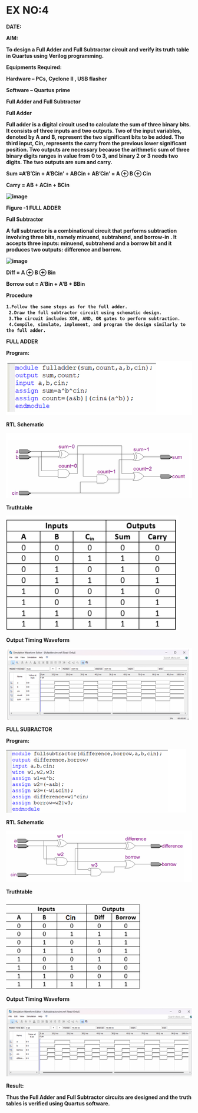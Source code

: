 # EX NO:4
<P align='center'> <b Implementation-of-Full-Adder-and-Full-subtractor-circuit <\b>

**DATE:**

**AIM:**

To design a Full Adder and Full Subtractor circuit and verify its truth table in Quartus using Verilog programming.

**Equipments Required:**

Hardware – PCs, Cyclone II , USB flasher

Software – Quartus prime

**Full Adder and Full Subtractor**

**Full Adder**

Full adder is a digital circuit used to calculate the sum of three binary bits. It consists of three inputs and two outputs. Two of the input variables, denoted by A and B, represent the two significant bits to be added. The third input, Cin, represents the carry from the previous lower significant position. Two outputs are necessary because the arithmetic sum of three binary digits ranges in value from 0 to 3, and binary 2 or 3 needs two digits. The two outputs are sum and carry.

Sum =A’B’Cin + A’BCin’ + ABCin + AB’Cin’ = A ⊕ B ⊕ Cin 

Carry = AB + ACin + BCin

![image](https://github.com/naavaneetha/FULL_ADDER_SUBTRACTOR/assets/154305477/0f30ba51-5ffb-4198-845f-18e054f675e7)

**Figure -1 FULL ADDER**

**Full Subtractor**

A full subtractor is a combinational circuit that performs subtraction involving three bits, namely minuend, subtrahend, and borrow-in . It accepts three inputs: minuend, subtrahend and a borrow bit and it produces two outputs: difference and borrow.

![image](https://github.com/naavaneetha/FULL_ADDER_SUBTRACTOR/assets/154305477/02b24f51-ab51-4304-9ad6-7b81ffc1ead5)

Diff = A ⊕ B ⊕ Bin 

Borrow out = A'Bin + A'B + BBin

**Procedure**
```
1.Follow the same steps as for the full adder.
 2.Draw the full subtractor circuit using schematic design.
 3.The circuit includes XOR, AND, OR gates to perform subtraction.
 4.Compile, simulate, implement, and program the design similarly to the full adder.
 ```
**FULL ADDER**

**Program:**

![alt text](<Screenshot 2024-04-27 103439.png>)

**RTL Schematic**

![alt text](<Screenshot 2024-04-27 103459.png>)

**Truthtable**

![alt text](<Screenshot 2024-04-27 103509.png>)

**Output Timing Waveform**

![alt text](<Screenshot 2024-04-27 103527.png>)

**FULL SUBRACTOR**

**Program:**

![alt text](<Screenshot 2024-04-27 103537.png>)

**RTL Schematic**

![alt text](<Screenshot 2024-04-27 103546.png>)

**Truthtable**

![alt text](<Screenshot 2024-04-27 103554.png>)

**Output Timing Waveform**

![alt text](<Screenshot 2024-04-27 103603.png>)

**Result:**

Thus the Full Adder and Full Subtractor circuits are designed and the truth tables is verified using Quartus software.



